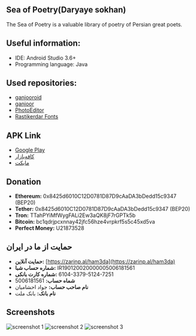 ## Sea of Poetry(Daryaye sokhan)
 The Sea of Poetry is a valuable library of poetry of Persian great poets.
 
## Useful information:
* IDE: Android Studio 3.6+
* Programming language: Java

## Used repositories:
* [ganjooroid](https://github.com/ganjoor/ganjooroid)
* [ganjoor](https://github.com/ganjoor/ganjoor)
* [PhotoEditor](https://github.com/burhanrashid52/PhotoEditor)
* [Rastikerdar Fonts](https://rastikerdar.github.io/)


## APK Link
* [Google Play](https://play.google.com/store/apps/details?id=ir.ham3da.darya)
* [کافه‌بازار](https://cafebazaar.ir/app/ir.ham3da.darya)
* [مایکت](https://myket.ir/app/ir.ham3da.darya)


## Donation

* <b>Ethereum:</b> 0x8425d6010C12D0781D87D9cAaDA3bDedd15c9347 (BEP20)
* <b>Tether:</b> 0x8425d6010C12D0781D87D9cAaDA3bDedd15c9347 (BEP20)
* <b>Tron:</b> TTahPYiMfWygFALi2Ew3aQK8jF7rGPTk5b
* <b>Bitcoin:</b> bc1qdrjpcxnnay42jfc56hze4vrpkrf5s5c45xd5va
* <b>Perfect Money:</b> U21873528

## حمایت از ما در ایران
* <b>حمایت آنلاین:</b> [https://zarinp.al/ham3da](https://zarinp.al/ham3da)
* <b>شماره حساب شبا:</b> <span dir="ltr">IR190120020000005006181561</span>
* <b>شماره کارت بانکی:</b> <span dir="ltr">6104-3379-5124-7251</span>
* <b>شماه حساب:</b> 5006181561
* <b>نام صاحب حساب:</b> جواد احشامیان
* <b>نام بانک:</b> بانک ملت
## Screenshots

![screenshot 1](screen-02.png)
![screenshot 2](screen-03.png)
![screenshot 3](screen-04.png)
